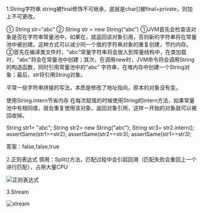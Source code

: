 
1.String字符串
 string被final修饰不可继承，底层是char[]被final+private，则加上不可更改。

 ① String str=“abc”
 ② String str = new String(“abc”)
①JVM首先会检查该对象是否在字符串常量池中，如果在，就返回该对象引用，否则新的字符串将在常量池中被创建。这种方式可以减少同一个值的字符串对象的重复创建，节约内存。
②首先在编译类文件时，"abc"常量字符串将会放入到常量结构中，在类加载时，“abc"将会在常量池中创建；其次，在调用new时，JVM命令将会调用String的构造函数，同时引用常量池中的"abc” 字符串，在堆内存中创建一个String对象；最后，str将引用String对象。


平常一些字符串拼接的写法，本质是修改了地址指向，原本的对象没有变。


使用String.intern节省内存
在每次赋值的时候使用String的intern方法，如果常量池中有相同值，就会重复使用该对象，返回对象引用，这样一开始的对象就可以被回收掉。


String str1= "abc";
String str2= new String("abc");
String str3= str2.intern();
assertSame(str1==str2);
assertSame(str2==str3);
assertSame(str1==str3);

答案：false,false,true


2.正则表达式
慎用：Split()方法，匹配过程中会引起回溯（匹配失败会重回上一个进行匹配），占用大量CPU


![正则表达式](http://image.huawei.com/tiny-lts/v1/images/72d71cfdf55c520885ed1f3fd504151e_1782x800.png)


3.Stream

![stream](http://image.huawei.com/tiny-lts/v1/images/a300022e0c166d7e494ebf0d7a25ce3d_2036x1438.png)


